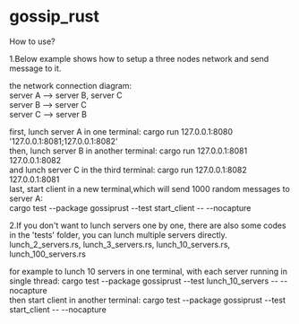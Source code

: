 # gossip_rust

How to use? 

1.Below example shows how to setup a three nodes network and send message
to it.

the network connection diagram:  
  server A --> server B, server C  
  server B --> server C  
  server C --> server B  

first, lunch server A in one terminal:
  cargo run 127.0.0.1:8080 '127.0.0.1:8081;127.0.0.1:8082'  
then, lunch server B in another terminal:
  cargo run 127.0.0.1:8081 127.0.0.1:8082  
and lunch server C in the third terminal:
  cargo run 127.0.0.1:8082 127.0.0.1:8081  
last, start client in a new terminal,which will send 1000 random messages to server A:  
  cargo test --package gossiprust --test start_client -- --nocapture


2.If you don't want to lunch servers one by one, there are also some 
codes in the 'tests' folder, you can lunch multiple servers directly.
  lunch_2_servers.rs,
  lunch_3_servers.rs,
  lunch_10_servers.rs,
  lunch_100_servers.rs 

for example to lunch 10 servers in one terminal, with each server running 
in single thread:
  cargo test --package gossiprust --test lunch_10_servers -- --nocapture  
then start client in another terminal:
  cargo test --package gossiprust --test start_client -- --nocapture

